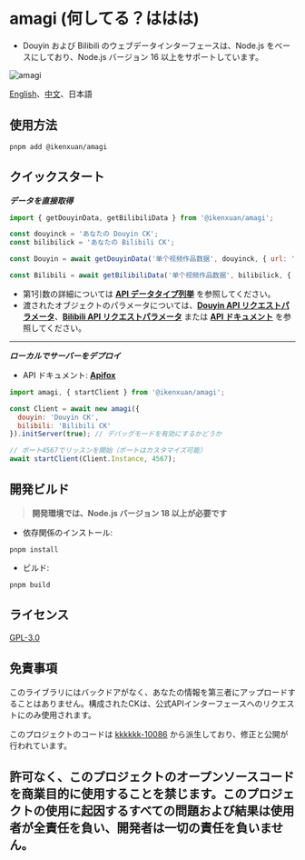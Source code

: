 
# amagi (何してる？ははは)

- Douyin および Bilibili のウェブデータインターフェースは、Node.js をベースにしており、Node.js バージョン 16 以上をサポートしています。

![amagi](https://socialify.git.ci/ikenxuan/amagi/image?font=Source%20Code%20Pro&forks=1&issues=1&language=1&name=1&owner=1&pattern=Floating%20Cogs&pulls=1&stargazers=1&theme=Auto)

[English](./README.md)、[中文](./README-ZH.md)、日本語
## 使用方法
```
pnpm add @ikenxuan/amagi
```

## クイックスタート

**_データを直接取得_**
```js
import { getDouyinData, getBilibiliData } from '@ikenxuan/amagi';

const douyinck = 'あなたの Douyin CK';
const bilibilick = 'あなたの Bilibili CK';

const Douyin = await getDouyinData('单个视频作品数据', douyinck, { url: 'https://v.douyin.com/irHntHL7' });

const Bilibili = await getBilibiliData('单个视频作品数据', bilibilick, { url: 'https://b23.tv/9JvEHhJ' });
```

- 第1引数の詳細については [**API データタイプ列挙**](./src/types/DataType.ts) を参照してください。
- 渡されたオブジェクトのパラメータについては、[**Douyin API リクエストパラメータ**](./src/types/DouyinAPIParams.ts)、[**Bilibili API リクエストパラメータ**](./src/types/BilibiliAPIParams.ts) または [**API ドキュメント**](https://amagi.apifox.cn) を参照してください。

---

**_ローカルでサーバーをデプロイ_**

- API ドキュメント: [**Apifox**](https://amagi.apifox.cn)
```js
import amagi, { startClient } from '@ikenxuan/amagi';

const Client = await new amagi({
  douyin: 'Douyin CK',
  bilibili: 'Bilibili CK'
}).initServer(true); // デバッグモードを有効にするかどうか

// ポート4567でリッスンを開始（ポートはカスタマイズ可能）
await startClient(Client.Instance, 4567);
```

## 開発ビルド

> **開発環境では、Node.js バージョン 18 以上が必要です**

- 依存関係のインストール:
```
pnpm install
```

- ビルド:
```
pnpm build
```

## ライセンス
[GPL-3.0](https://github.com/ikenxuan/amagi/blob/main/LICENSE)

## 免責事項
このライブラリにはバックドアがなく、あなたの情報を第三者にアップロードすることはありません。構成されたCKは、公式APIインターフェースへのリクエストにのみ使用されます。

このプロジェクトのコードは [kkkkkk-10086](https://github.com/ikenxuan/kkkkkk-10086) から派生しており、修正と公開が行われています。

<h2>許可なく、このプロジェクトのオープンソースコードを商業目的に使用することを禁じます。このプロジェクトの使用に起因するすべての問題および結果は使用者が全責任を負い、開発者は一切の責任を負いません。</h2>
